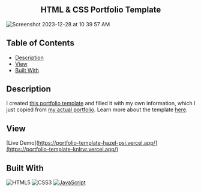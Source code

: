 <h2 align="center">HTML & CSS Portfolio Template</h2>

![Screenshot 2023-12-28 at 10 39 57 AM](https://github.com/knlrvr/portfolio-template-filled/assets/91632194/ca1fba57-f2ad-441b-b916-8a3f13563e88)

## Table of Contents
- [Description](#description)
- [View ](#view)
- [Built With](#built-with)

<a name="description"></a>
## Description
I created [this portfolio template](https://portfolio-template-hazel-psi.vercel.app/) and filled it with my own information, which I just copied from [my actual portfolio](https://www.knlrvr.dev). Learn more about the template [here](https://github.com/knlrvr/portfolio-template).

<a name="view"></a>
## View 
[Live Demo](https://portfolio-template-hazel-psi.vercel.app/](https://portfolio-template-knlrvr.vercel.app/)

<a name="built-with"></a>
## Built With
![HTML5](https://img.shields.io/badge/html5-%23E34F26.svg?style=for-the-badge&logo=html5&logoColor=white) ![CSS3](https://img.shields.io/badge/css3-%231572B6.svg?style=for-the-badge&logo=css3&logoColor=white) [![JavaScript](https://img.shields.io/badge/javascript-%23323330.svg?style=for-the-badge&logo=javascript&logoColor=%23F7DF1E)](https://developer.mozilla.org/en-US/docs/Web/JavaScript) 
